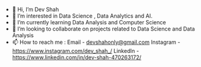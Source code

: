 - 👋 Hi, I’m Dev Shah
- 👀 I’m interested in Data Science , Data Analytics and AI.
- 🌱 I’m currently learning Data Analysis and Computer Science
- 💞️ I’m looking to collaborate on projects related to Data Science and Data Analysis
- 📫 How to reach me : 
Email - devshahonly@gmail.com 
Instagram - https://www.instagram.com/dev_shah_/ 
LinkedIn - https://www.linkedin.com/in/dev-shah-470263172/


<!---
dhruvdev30/dhruvdev30 is a ✨ special ✨ repository because its `README.md` (this file) appears on your GitHub profile.
You can click the Preview link to take a look at your changes.
--->
